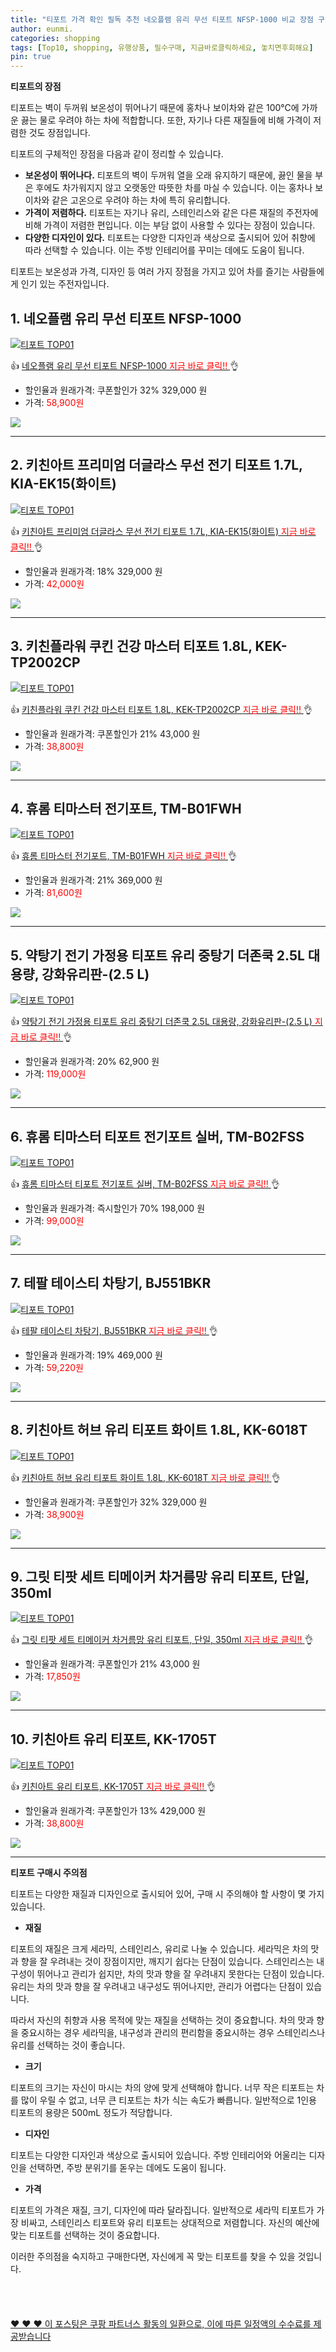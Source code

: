```yaml
---
title: "티포트 가격 확인 필독 추천 네오플램 유리 무선 티포트 NFSP-1000 비교 장점 구매가이드"
author: eunmi.
categories: shopping
tags: [Top10, shopping, 유행상품, 필수구매, 지금바로클릭하세요, 놓치면후회해요]
pin: true
---
```

**티포트의 장점**

티포트는 벽이 두꺼워 보온성이 뛰어나기 때문에 홍차나 보이차와 같은 100℃에 가까운 끓는 물로 우려야 하는 차에 적합합니다. 또한, 자기나 다른 재질들에 비해 가격이 저렴한 것도 장점입니다.

티포트의 구체적인 장점을 다음과 같이 정리할 수 있습니다.

* **보온성이 뛰어나다.** 티포트의 벽이 두꺼워 열을 오래 유지하기 때문에, 끓인 물을 부은 후에도 차가워지지 않고 오랫동안 따뜻한 차를 마실 수 있습니다. 이는 홍차나 보이차와 같은 고온으로 우려야 하는 차에 특히 유리합니다.
* **가격이 저렴하다.** 티포트는 자기나 유리, 스테인리스와 같은 다른 재질의 주전자에 비해 가격이 저렴한 편입니다. 이는 부담 없이 사용할 수 있다는 장점이 있습니다.
* **다양한 디자인이 있다.** 티포트는 다양한 디자인과 색상으로 출시되어 있어 취향에 따라 선택할 수 있습니다. 이는 주방 인테리어를 꾸미는 데에도 도움이 됩니다.

티포트는 보온성과 가격, 디자인 등 여러 가지 장점을 가지고 있어 차를 즐기는 사람들에게 인기 있는 주전자입니다.

   

## 1. 네오플램 유리 무선 티포트 NFSP-1000

[![티포트 TOP01](https://thumbnail6.coupangcdn.com/thumbnails/remote/230x230ex/image/vendor_inventory/d7c7/4e019d8539a2f311e760c92873cf1ecc8f4b086c289f754b36369f19dbd8.jpg)](https://link.coupang.com/re/AFFSDP?lptag=AF3617701&subid=GithubCoopas&pageKey=6400903869&traceid=V0-153&itemId=13684812551&vendorItemId=82212565555)


👍 [네오플램 유리 무선 티포트 NFSP-1000 <font color=red> 지금 바로 클릭!! </font> ](https://link.coupang.com/re/AFFSDP?lptag=AF3617701&subid=GithubCoopas&pageKey=6400903869&traceid=V0-153&itemId=13684812551&vendorItemId=82212565555) 👌 


- 할인율과 원래가격: 쿠폰할인가 32%  329,000   원
- 가격: <span style='color:red'>58,900원</span>

[![](/discount_price.png)](https://link.coupang.com/re/AFFSDP?lptag=AF3617701&subid=GithubCoopas&pageKey=6400903869&traceid=V0-153&itemId=13684812551&vendorItemId=82212565555)

---


   

## 2. 키친아트 프리미엄 더글라스 무선 전기 티포트 1.7L, KIA-EK15(화이트)

[![티포트 TOP01](https://thumbnail8.coupangcdn.com/thumbnails/remote/230x230ex/image/retail/images/209510207274816-aa2d3106-89e6-42ba-b31b-f7b5d0d47561.jpg)](https://link.coupang.com/re/AFFSDP?lptag=AF3617701&subid=GithubCoopas&pageKey=6484523429&traceid=V0-153&itemId=14209435200&vendorItemId=81454908120)


👍 [키친아트 프리미엄 더글라스 무선 전기 티포트 1.7L, KIA-EK15(화이트) <font color=red> 지금 바로 클릭!! </font> ](https://link.coupang.com/re/AFFSDP?lptag=AF3617701&subid=GithubCoopas&pageKey=6484523429&traceid=V0-153&itemId=14209435200&vendorItemId=81454908120) 👌 


- 할인율과 원래가격: 18%  329,000   원
- 가격: <span style='color:red'>42,000원</span>

[![](/discount_price.png)](https://link.coupang.com/re/AFFSDP?lptag=AF3617701&subid=GithubCoopas&pageKey=6484523429&traceid=V0-153&itemId=14209435200&vendorItemId=81454908120)

---


   

## 3. 키친플라워 쿠킨 건강 마스터 티포트 1.8L, KEK-TP2002CP

[![티포트 TOP01](https://thumbnail8.coupangcdn.com/thumbnails/remote/230x230ex/image/retail/images/1850197773448713-283a9b55-c5ff-424c-b348-697aaa4da733.jpg)](https://link.coupang.com/re/AFFSDP?lptag=AF3617701&subid=GithubCoopas&pageKey=7450496534&traceid=V0-153&itemId=19395108812&vendorItemId=3897713711)


👍 [키친플라워 쿠킨 건강 마스터 티포트 1.8L, KEK-TP2002CP <font color=red> 지금 바로 클릭!! </font> ](https://link.coupang.com/re/AFFSDP?lptag=AF3617701&subid=GithubCoopas&pageKey=7450496534&traceid=V0-153&itemId=19395108812&vendorItemId=3897713711) 👌 


- 할인율과 원래가격: 쿠폰할인가 21%  43,000   원
- 가격: <span style='color:red'>38,800원</span>

[![](/discount_price.png)](https://link.coupang.com/re/AFFSDP?lptag=AF3617701&subid=GithubCoopas&pageKey=7450496534&traceid=V0-153&itemId=19395108812&vendorItemId=3897713711)

---


   

## 4. 휴롬 티마스터 전기포트, TM-B01FWH

[![티포트 TOP01](https://thumbnail10.coupangcdn.com/thumbnails/remote/230x230ex/image/retail/images/2017/07/06/17/6/3879d1b2-eb43-4180-9607-7de32fe48deb.jpg)](https://link.coupang.com/re/AFFSDP?lptag=AF3617701&subid=GithubCoopas&pageKey=26170530&traceid=V0-153&itemId=101571304&vendorItemId=3189206321)


👍 [휴롬 티마스터 전기포트, TM-B01FWH <font color=red> 지금 바로 클릭!! </font> ](https://link.coupang.com/re/AFFSDP?lptag=AF3617701&subid=GithubCoopas&pageKey=26170530&traceid=V0-153&itemId=101571304&vendorItemId=3189206321) 👌 


- 할인율과 원래가격: 21%  369,000   원
- 가격: <span style='color:red'>81,600원</span>

[![](/discount_price.png)](https://link.coupang.com/re/AFFSDP?lptag=AF3617701&subid=GithubCoopas&pageKey=26170530&traceid=V0-153&itemId=101571304&vendorItemId=3189206321)

---


   

## 5. 약탕기 전기 가정용 티포트 유리 중탕기 더존쿡 2.5L 대용량, 강화유리판-(2.5 L)

[![티포트 TOP01](https://thumbnail6.coupangcdn.com/thumbnails/remote/230x230ex/image/vendor_inventory/ab84/5b1590fda20a87ad9639c4f20dbdf060a23db6b0482240a6f1a2941a1d33.jpg)](https://link.coupang.com/re/AFFSDP?lptag=AF3617701&subid=GithubCoopas&pageKey=7656863944&traceid=V0-153&itemId=20388399964&vendorItemId=86962914468)


👍 [약탕기 전기 가정용 티포트 유리 중탕기 더존쿡 2.5L 대용량, 강화유리판-(2.5 L) <font color=red> 지금 바로 클릭!! </font> ](https://link.coupang.com/re/AFFSDP?lptag=AF3617701&subid=GithubCoopas&pageKey=7656863944&traceid=V0-153&itemId=20388399964&vendorItemId=86962914468) 👌 


- 할인율과 원래가격: 20%  62,900   원
- 가격: <span style='color:red'>119,000원</span>

[![](/discount_price.png)](https://link.coupang.com/re/AFFSDP?lptag=AF3617701&subid=GithubCoopas&pageKey=7656863944&traceid=V0-153&itemId=20388399964&vendorItemId=86962914468)

---


   

## 6. 휴롬 티마스터 티포트 전기포트 실버, TM-B02FSS

[![티포트 TOP01](https://thumbnail6.coupangcdn.com/thumbnails/remote/230x230ex/image/retail/images/3838545701148378-220fc49d-9515-4984-b173-17630f5faadb.jpg)](https://link.coupang.com/re/AFFSDP?lptag=AF3617701&subid=GithubCoopas&pageKey=1220687260&traceid=V0-153&itemId=2211418804&vendorItemId=70209213239)


👍 [휴롬 티마스터 티포트 전기포트 실버, TM-B02FSS <font color=red> 지금 바로 클릭!! </font> ](https://link.coupang.com/re/AFFSDP?lptag=AF3617701&subid=GithubCoopas&pageKey=1220687260&traceid=V0-153&itemId=2211418804&vendorItemId=70209213239) 👌 


- 할인율과 원래가격: 즉시할인가 70%  198,000   원
- 가격: <span style='color:red'>99,000원</span>

[![](/discount_price.png)](https://link.coupang.com/re/AFFSDP?lptag=AF3617701&subid=GithubCoopas&pageKey=1220687260&traceid=V0-153&itemId=2211418804&vendorItemId=70209213239)

---


   

## 7. 테팔 테이스티 차탕기, BJ551BKR

[![티포트 TOP01](https://thumbnail9.coupangcdn.com/thumbnails/remote/230x230ex/image/retail/images/2955176363499237-c8a5045e-0bfb-4895-ac8c-ad7d3cfc045c.jpg)](https://link.coupang.com/re/AFFSDP?lptag=AF3617701&subid=GithubCoopas&pageKey=4361560735&traceid=V0-153&itemId=5130048510&vendorItemId=72439467268)


👍 [테팔 테이스티 차탕기, BJ551BKR <font color=red> 지금 바로 클릭!! </font> ](https://link.coupang.com/re/AFFSDP?lptag=AF3617701&subid=GithubCoopas&pageKey=4361560735&traceid=V0-153&itemId=5130048510&vendorItemId=72439467268) 👌 


- 할인율과 원래가격: 19%  469,000   원
- 가격: <span style='color:red'>59,220원</span>

[![](/discount_price.png)](https://link.coupang.com/re/AFFSDP?lptag=AF3617701&subid=GithubCoopas&pageKey=4361560735&traceid=V0-153&itemId=5130048510&vendorItemId=72439467268)

---


   

## 8. 키친아트 허브 유리 티포트 화이트 1.8L, KK-6018T

[![티포트 TOP01](https://thumbnail6.coupangcdn.com/thumbnails/remote/230x230ex/image/retail/images/1856599294893079-455301b4-2ed5-4c74-93c4-422b6aebc4cf.jpg)](https://link.coupang.com/re/AFFSDP?lptag=AF3617701&subid=GithubCoopas&pageKey=6532077285&traceid=V0-153&itemId=14511943304&vendorItemId=81754863649)


👍 [키친아트 허브 유리 티포트 화이트 1.8L, KK-6018T <font color=red> 지금 바로 클릭!! </font> ](https://link.coupang.com/re/AFFSDP?lptag=AF3617701&subid=GithubCoopas&pageKey=6532077285&traceid=V0-153&itemId=14511943304&vendorItemId=81754863649) 👌 


- 할인율과 원래가격: 쿠폰할인가 32%  329,000   원
- 가격: <span style='color:red'>38,900원</span>

[![](/discount_price.png)](https://link.coupang.com/re/AFFSDP?lptag=AF3617701&subid=GithubCoopas&pageKey=6532077285&traceid=V0-153&itemId=14511943304&vendorItemId=81754863649)

---


   

## 9. 그릿 티팟 세트 티메이커 차거름망 유리 티포트, 단일, 350ml

[![티포트 TOP01](https://thumbnail7.coupangcdn.com/thumbnails/remote/230x230ex/image/vendor_inventory/8139/edf9240d75c175fc190bdef38e1ef89f9dbeb2240560b2a0fc12d71f91d1.jpg)](https://link.coupang.com/re/AFFSDP?lptag=AF3617701&subid=GithubCoopas&pageKey=6746007544&traceid=V0-153&itemId=15762020084&vendorItemId=82975459957)


👍 [그릿 티팟 세트 티메이커 차거름망 유리 티포트, 단일, 350ml <font color=red> 지금 바로 클릭!! </font> ](https://link.coupang.com/re/AFFSDP?lptag=AF3617701&subid=GithubCoopas&pageKey=6746007544&traceid=V0-153&itemId=15762020084&vendorItemId=82975459957) 👌 


- 할인율과 원래가격: 쿠폰할인가 21%  43,000   원
- 가격: <span style='color:red'>17,850원</span>

[![](/discount_price.png)](https://link.coupang.com/re/AFFSDP?lptag=AF3617701&subid=GithubCoopas&pageKey=6746007544&traceid=V0-153&itemId=15762020084&vendorItemId=82975459957)

---


   

## 10. 키친아트 유리 티포트, KK-1705T

[![티포트 TOP01](https://thumbnail7.coupangcdn.com/thumbnails/remote/230x230ex/image/retail/images/1408871165667646-42e3d30c-c144-4b7e-9384-83e7d825d3e1.jpg)](https://link.coupang.com/re/AFFSDP?lptag=AF3617701&subid=GithubCoopas&pageKey=4839684957&traceid=V0-153&itemId=6253489573&vendorItemId=73549204416)


👍 [키친아트 유리 티포트, KK-1705T <font color=red> 지금 바로 클릭!! </font> ](https://link.coupang.com/re/AFFSDP?lptag=AF3617701&subid=GithubCoopas&pageKey=4839684957&traceid=V0-153&itemId=6253489573&vendorItemId=73549204416) 👌 


- 할인율과 원래가격: 쿠폰할인가 13%  429,000   원
- 가격: <span style='color:red'>38,800원</span>

[![](/discount_price.png)](https://link.coupang.com/re/AFFSDP?lptag=AF3617701&subid=GithubCoopas&pageKey=4839684957&traceid=V0-153&itemId=6253489573&vendorItemId=73549204416)

---
**티포트 구매시 주의점**

티포트는 다양한 재질과 디자인으로 출시되어 있어, 구매 시 주의해야 할 사항이 몇 가지 있습니다.

* **재질**

티포트의 재질은 크게 세라믹, 스테인리스, 유리로 나눌 수 있습니다. 세라믹은 차의 맛과 향을 잘 우려내는 것이 장점이지만, 깨지기 쉽다는 단점이 있습니다. 스테인리스는 내구성이 뛰어나고 관리가 쉽지만, 차의 맛과 향을 잘 우려내지 못한다는 단점이 있습니다. 유리는 차의 맛과 향을 잘 우려내고 내구성도 뛰어나지만, 관리가 어렵다는 단점이 있습니다.

따라서 자신의 취향과 사용 목적에 맞는 재질을 선택하는 것이 중요합니다. 차의 맛과 향을 중요시하는 경우 세라믹을, 내구성과 관리의 편리함을 중요시하는 경우 스테인리스나 유리를 선택하는 것이 좋습니다.

* **크기**

티포트의 크기는 자신이 마시는 차의 양에 맞게 선택해야 합니다. 너무 작은 티포트는 차를 많이 우릴 수 없고, 너무 큰 티포트는 차가 식는 속도가 빠릅니다. 일반적으로 1인용 티포트의 용량은 500mL 정도가 적당합니다.

* **디자인**

티포트는 다양한 디자인과 색상으로 출시되어 있습니다. 주방 인테리어와 어울리는 디자인을 선택하면, 주방 분위기를 돋우는 데에도 도움이 됩니다.

* **가격**

티포트의 가격은 재질, 크기, 디자인에 따라 달라집니다. 일반적으로 세라믹 티포트가 가장 비싸고, 스테인리스 티포트와 유리 티포트는 상대적으로 저렴합니다. 자신의 예산에 맞는 티포트를 선택하는 것이 중요합니다.

이러한 주의점을 숙지하고 구매한다면, 자신에게 꼭 맞는 티포트를 찾을 수 있을 것입니다.<br><br><br><br><br> [ ❤ ❤ ❤ 이 포스팅은 쿠팡 파트너스 활동의 일환으로, 이에 따른 일정액의 수수료를 제공받습니다](https://link.coupang.com/a/bcEFyh)